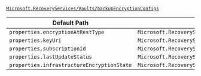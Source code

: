 [`Microsoft.RecoveryServices/Vaults/backupEncryptionConfigs`](https://docs.microsoft.com/en-us/azure/templates/microsoft.recoveryservices/vaults/backupencryptionconfigs)

| Default Path | Alias |
|---|---|
| `properties.encryptionAtRestType` | `Microsoft.RecoveryServices/vaults/backupEncryptionConfigs/encryptionAtRestType` |
| `properties.keyUri` | `Microsoft.RecoveryServices/vaults/backupEncryptionConfigs/keyUri` |
| `properties.subscriptionId` | `Microsoft.RecoveryServices/vaults/backupEncryptionConfigs/subscriptionId` |
| `properties.lastUpdateStatus` | `Microsoft.RecoveryServices/vaults/backupEncryptionConfigs/lastUpdateStatus` |
| `properties.infrastructureEncryptionState` | `Microsoft.RecoveryServices/vaults/backupEncryptionConfigs/infrastructureEncryptionState` |

